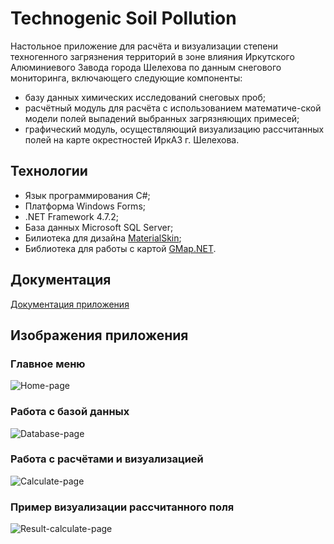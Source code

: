 # Technogenic Soil Pollution
Настольное приложение для расчёта и визуализации степени техногенного загрязнения территорий в зоне влияния Иркутского Алюминиевого Завода города Шелехова по данным снегового мониторинга, включающего следующие компоненты:
- базу данных химических исследований снеговых проб;
- расчётный модуль для расчёта с использованием математиче-ской модели полей выпадений выбранных загрязняющих примесей;
- графический модуль, осуществляющий визуализацию рассчитанных полей на карте окрестностей ИркАЗ г. Шелехова.
## Технологии
- Язык программирования C#;
- Платформа Windows Forms;
- .NET Framework 4.7.2;
- База данных Microsoft SQL Server;
- Билиотека для дизайна [MaterialSkin](https://github.com/IgnaceMaes/MaterialSkin);
- Библиотека для работы с картой [GMap.NET](https://github.com/judero01col/GMap.NET).
## Документация
[Документация приложения](https://cyclistcode.gitbook.io/technogenic-soil-pollution/)
## Изображения приложения
### Главное меню
![Home-page](https://user-images.githubusercontent.com/47049219/130340511-5dfb18b9-c709-43b2-88f7-2635fe44b822.png)
### Работа с базой данных
![Database-page](https://user-images.githubusercontent.com/47049219/130340520-1fe11424-0e2c-4fe2-b10f-2ecacb5b8237.png)
### Работа с расчётами и визуализацией
![Calculate-page](https://user-images.githubusercontent.com/47049219/132160899-f4de4c88-a114-46bb-ab6e-b0038d6957de.png)
### Пример визуализации рассчитанного поля
![Result-calculate-page](https://user-images.githubusercontent.com/47049219/132161034-a3049009-ebda-4b6f-be98-3508d2e0d0d8.png)
